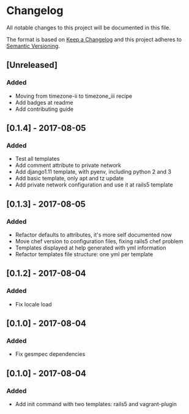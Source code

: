 # Changelog
All notable changes to this project will be documented in this file.

The format is based on [Keep a Changelog](http://keepachangelog.com/en/1.0.0/)
and this project adheres to [Semantic Versioning](http://semver.org/spec/v2.0.0.html).

## [Unreleased]
### Added
- Moving from timezone-ii to timezone_iii recipe
- Add badges at readme
- Add contributing guide

## [0.1.4] - 2017-08-05
### Added
- Test all templates
- Add comment attribute to private network
- Add django1.11 template, with pyenv, including python 2 and 3
- Add basic template, only apt and tz update
- Add private network configuration and use it at rails5 template

## [0.1.3] - 2017-08-05
### Added
- Refactor defaults to attributes, it's more self documented now
- Move chef version to configuration files, fixing rails5 chef problem
- Templates displayed at help generated with yml information
- Refactor templates file structure: one yml per template

## [0.1.2] - 2017-08-04
### Added
- Fix locale load

## [0.1.0] - 2017-08-04
### Added
- Fix gesmpec dependencies

## [0.1.0] - 2017-08-04
### Added
- Add init command with two templates: rails5 and vagrant-plugin
